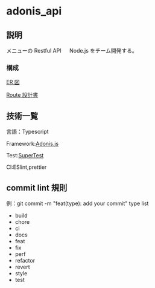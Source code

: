 # adonis_api

## 説明

メニューの Restful API 　 Node.js をチーム開発する。

### 構成

[ER 図](https://drive.google.com/file/d/127q5cjhRV9IxQQDugWFnwTAx_5yE_ZKX/view)

[Route 設計書](https://docs.google.com/spreadsheets/d/14hLT1pS_Jlc0_fSjq6e20WwzPfcuaqxzODHszDUZPUs/edit#gid=0)

## 技術一覧

言語：Typescript

Framework:[Adonis.js](https://adonisjs.com/)

Test:[SuperTest](https://github.com/visionmedia/supertest)

CI:ESlint,prettier

## commit lint 規則

例：git commit -m "feat(type): add your commit"
type list

- build
- chore
- ci
- docs
- feat
- fix
- perf
- refactor
- revert
- style
- test
